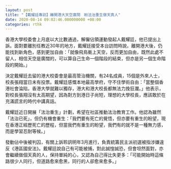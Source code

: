 ```yaml
---
layout: post
title: "【戴耀廷專訪】離開港大天空廣闊　盼法治重生做天真人"
date: 2020-08-14 09:02:46.000000000 +08:00
categories: rthk
---
```


香港大學校委會上月底以大比數通過，解僱佔領運動發起人戴耀廷，他已提出上訴。面對要離別任教近30年的地方，戴耀廷接受本台訪問時說，離開港大後，仍能找到新角色，感到更加自由：「就像飛鳥衝上天空，反而更加自由，既然此處不留人，相信天空是廣闊的，可以算自己生命一個階段的結束，但亦是另一個生命階段的開始。」

決定戴耀廷去留的港大校委會是最高管治機關，有24名成員，15個是外來人士，校長張翔當日未有投票。戴耀廷感慨本地最高學府，守不住學術自由：「當整個香港社會淪陷，香港大學就難以獨存，港大和港大校長都無法力挽狂瀾。」他表示，對校長張翔沒有太高期望，因為對方到港日子尚短，理想的大學校長，應該敢於在充滿謊言的時代中講真話。

戴耀廷近日開展「法治重生」計劃，希望在社區推動法治教育工作。他認為雖然「法治已死」，但仍有機會重生：「我們要有死亡的覺悟，但亦要有重生的盼望，現在香港正經歷死亡的歷程，但當我們有重生的盼望，我們有的就不是一種無力感，而是學習忍耐等候。」

發動佔中後被判囚，有關上訴聆訊明年3月進行，負責統籌民主派初選被指涉嫌違反《港區國安法》。戴耀廷說自己有可能被捕，對此誠惶誠恐，但會坦然面對，亦會繼續做個天真的人，保持單純的心，又認為自己得比失更多：「可能開始時這條路很少人同行，但道路愈來愈黑，同行的人卻愈來愈多。」
